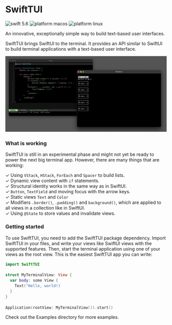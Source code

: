 # SwiftTUI

![swift 5.6](https://user-images.githubusercontent.com/13484323/184016525-cb42a72c-1e2e-4d8d-8777-e7481386377c.svg)
![platform macos](https://user-images.githubusercontent.com/13484323/184016156-817e14dc-24b5-4b46-a4d4-0de9391a37a4.svg)
![platform linux](https://user-images.githubusercontent.com/13484323/184016263-afa5dd0c-8d9a-4fba-91fe-23e892d64cca.svg)

An innovative, exceptionally simple way to build text-based user interfaces.

SwiftTUI brings SwiftUI to the terminal. It provides an API similar to SwiftUI to build terminal applications with a text-based user interface.

![](screenshot.png)

### What is working

SwiftTUI is still in an experimental phase and might not yet be ready to power the next big terminal app. However, there are many things that are working:

✓ Using `VStack`, `HStack`, `ForEach` and `Spacer` to build lists.<br>
✓ Dynamic view content with `if` statements.<br>
✓ Structural identity works in the same way as in SwiftUI.<br>
✓ `Button`, `TextField` and moving focus with the arrow keys.<br>
✓ Static views `Text` and `Color`<br>
✓ Modifiers `.border()`, `.padding()` and `background()`, which are applied to all views in a collection like in SwiftUI.<br>
✓ Using `@State` to store values and invalidate views.

### Getting started

To use SwiftTUI, you need to add the SwiftTUI package dependency. Import SwiftTUI in your files, and write your views like SwiftUI views with the supported features. Then, start the terminal application using one of your views as the root view. This is the easiest SwiftTUI app you can write:

```swift
import SwiftTUI

struct MyTerminalView: View {
  var body: some View {
    Text("Hello, world!)
  }
}

Application(rootView: MyTerminalView()).start()
```

Check out the Examples directory for more examples.
